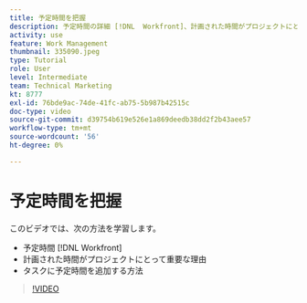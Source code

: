```yaml
---
title: 予定時間を把握
description: 予定時間の詳細 [!DNL  Workfront]、計画された時間がプロジェクトにとって重要な理由と、計画された時間をタスクに追加する方法を説明します。
activity: use
feature: Work Management
thumbnail: 335090.jpeg
type: Tutorial
role: User
level: Intermediate
team: Technical Marketing
kt: 8777
exl-id: 76bde9ac-74de-41fc-ab75-5b987b42515c
doc-type: video
source-git-commit: d39754b619e526e1a869deedb38dd2f2b43aee57
workflow-type: tm+mt
source-wordcount: '56'
ht-degree: 0%

---
```


# 予定時間を把握

このビデオでは、次の方法を学習します。

* 予定時間 [!DNL  Workfront]
* 計画された時間がプロジェクトにとって重要な理由
* タスクに予定時間を追加する方法

>[!VIDEO](https://video.tv.adobe.com/v/335090/?quality=12)


<!---
learn more urls:
Overview of task duration and duration type
Planned hours overview
--->
